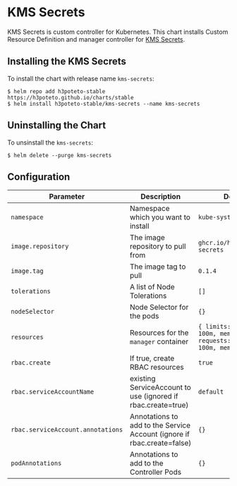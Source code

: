 # KMS Secrets
KMS Secrets is custom controller for Kubernetes. This chart installs Custom Resource Definition and manager controller for [KMS Secrets](https://github.com/h3poteto/kms-secrets).

## Installing the KMS Secrets
To install the chart with release name `kms-secrets`:

```
$ helm repo add h3poteto-stable https://h3poteto.github.io/charts/stable
$ helm install h3poteto-stable/kms-secrets --name kms-secrets
```

## Uninstalling the Chart
To unsinstall the `kms-secrets`:

```
$ helm delete --purge kms-secrets
```

## Configuration

Parameter | Description | Default
|------|------|------|
| `namespace` | Namespace which you want to install | `kube-system` |
| `image.repository` | The image repository to pull from | `ghcr.io/h3poteto/kms-secrets` |
| `image.tag` | The image tag to pull | `0.1.4` |
| `tolerations` | A list of Node Tolerations | `[]` |
| `nodeSelector` | Node Selector for the pods | `{}` |
| `resources` | Resources for the `manager` container | `{ limits: { cpu: 100m, memory: 30Mi }, requests: { cpu: 100m, memory: 20Mi }` |
| `rbac.create` | If true, create RBAC resources | `true` |
| `rbac.serviceAccountName` | existing ServiceAccount to use (ignored if rbac.create=true) | `default` |
| `rbac.serviceAccount.annotations` | Annotations to add to the Service Account (ignore if rbac.create=false) | `{}` |
| `podAnnotations` | Annotations to add to the Controller Pods| `{}` |
